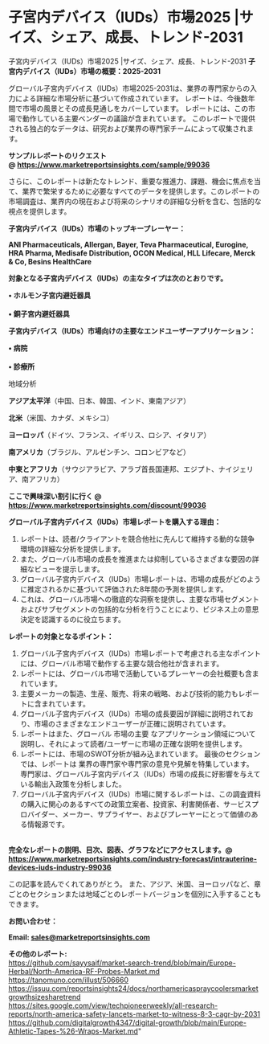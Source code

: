 # 子宮内デバイス（IUDs）市場2025 |サイズ、シェア、成長、トレンド-2031
 子宮内デバイス（IUDs）市場2025 |サイズ、シェア、成長、トレンド-2031
<strong><b>子宮内デバイス（IUDs）市場の概要：2025-2031</b></strong>

グローバル子宮内デバイス（IUDs）市場2025-2031は、業界の専門家からの入力による詳細な市場分析に基づいて作成されています。 レポートは、今後数年間で市場の風景とその成長見通しをカバーしています。 レポートには、この市場で動作している主要ベンダーの議論が含まれています。 このレポートで提供される独占的なデータは、研究および業界の専門家チームによって収集されます。

<strong>サンプルレポートのリクエスト @ <a href=https://www.marketreportsinsights.com/sample/99036>https://www.marketreportsinsights.com/sample/99036</a></strong>

さらに、このレポートは新たなトレンド、重要な推進力、課題、機会に焦点を当て、業界で繁栄するために必要なすべてのデータを提供します。このレポートの市場調査は、業界内の現在および将来のシナリオの詳細な分析を含む、包括的な視点を提供します。

<strong>子宮内デバイス（IUDs）市場のトップキープレーヤー：</strong>

<strong>ANI Pharmaceuticals, Allergan, Bayer, Teva Pharmaceutical, Eurogine, HRA Pharma, Medisafe Distribution, OCON Medical, HLL Lifecare, Merck & Co, Besins HealthCare</strong>

<strong><b>対象となる子宮内デバイス（IUDs）の主なタイプは次のとおりです。</b></strong>

<strong>• ホルモン子宮内避妊器具<br><br>• 銅子宮内避妊器具</strong>

<strong><b>子宮内デバイス（IUDs）市場向けの主要なエンドユーザーアプリケーション：</b></strong>

<strong>• 病院<br><br>• 診療所</strong>

 地域分析

<strong><b>アジア太平洋</b></strong>（中国、日本、韓国、インド、東南アジア）

<strong><b>北米</b></strong>（米国、カナダ、メキシコ）

<strong><b>ヨーロッパ</b></strong>（ドイツ、フランス、イギリス、ロシア、イタリア）

<strong><b>南アメリカ</b></strong>（ブラジル、アルゼンチン、コロンビアなど）

<strong><b>中東とアフリカ</b></strong>（サウジアラビア、アラブ首長国連邦、エジプト、ナイジェリア、南アフリカ）

<strong>ここで興味深い割引に行く @ <a href=https://www.marketreportsinsights.com/discount/99036>https://www.marketreportsinsights.com/discount/99036</a></strong>

<strong><b>グローバル子宮内デバイス（IUDs）市場レポートを購入する理由：</b></strong>
<ol>
  <li>レポートは、読者/クライアントを競合他社に先んじて維持する動的な競争環境の詳細な分析を提供します。</li>
  <li>また、グローバル市場の成長を推進または抑制しているさまざまな要因の詳細なビューを提示します。</li>
  <li>グローバル子宮内デバイス（IUDs）市場レポートは、市場の成長がどのように推定されるかに基づいて評価された8年間の予測を提供します。</li>
  <li>これは、グローバル市場への徹底的な洞察を提供し、主要な市場セグメントおよびサブセグメントの包括的な分析を行うことにより、ビジネス上の意思決定を認識するのに役立ちます。</li>
</ol>
<strong><b>レポートの対象となるポイント：</b></strong>
<ol>
  <li>グローバル子宮内デバイス（IUDs）市場レポートで考慮される主なポイントには、グローバル市場で動作する主要な競合他社が含まれます。</li>
  <li>レポートには、グローバル市場で活動しているプレーヤーの会社概要も含まれています。</li>
  <li>主要メーカーの製造、生産、販売、将来の戦略、および技術的能力もレポートに含まれています。</li>
  <li>グローバル子宮内デバイス（IUDs）市場の成長要因が詳細に説明されており、市場のさまざまなエンドユーザーが正確に説明されています。</li>
  <li>レポートはまた、グローバル 市場の主要 なアプリケーション領域について説明し、それによって読者/ユーザーに市場の正確な説明を提供します。</li>
  <li>レポートには、市場のSWOT分析が組み込まれています。 最後のセクションでは、レポートは 業界の専門家や専門家の意見や見解を特集しています。 専門家は、グローバル子宮内デバイス（IUDs）市場の成長に好影響を与えている輸出入政策を分析しました。</li>
  <li>グローバル子宮内デバイス（IUDs）市場に関するレポートは、この調査資料の購入に関心のあるすべての政策立案者、投資家、利害関係者、サービスプロバイダー、メーカー、サプライヤー、およびプレーヤーにとって価値のある情報源です。</li>
</ol><br>
<strong>完全なレポートの説明、目次、図表、グラフなどにアクセスします。@ <a href=https://www.marketreportsinsights.com/industry-forecast/intrauterine-devices-iuds-industry-99036>https://www.marketreportsinsights.com/industry-forecast/intrauterine-devices-iuds-industry-99036</a></strong>

この記事を読んでくれてありがとう。 また、アジア、米国、ヨーロッパなど、章ごとのセクションまたは地域ごとのレポートバージョンを個別に入手することもできます。

<strong><b>お問い合わせ：</b></strong>

<strong>Email: </strong><a href=mailto:sales@marketreportsinsights.com><strong>sales@marketreportsinsights.com</strong></a>

<strong>その他のレポート:</strong>
<br>
<a href=https://github.com/sayysaif/market-search-trend/blob/main/Europe-Herbal/North-America-RF-Probes-Market.md>https://github.com/sayysaif/market-search-trend/blob/main/Europe-Herbal/North-America-RF-Probes-Market.md</a>
<br>
<a href=https://tanomuno.com/illust/506660>https://tanomuno.com/illust/506660</a>
<br>
<a href=https://issuu.com/reportsinsights24/docs/northamericaspraycoolersmarketgrowthsizesharetrend>https://issuu.com/reportsinsights24/docs/northamericaspraycoolersmarketgrowthsizesharetrend</a>
<br>
<a href=https://sites.google.com/view/techpioneerweekly/all-research-reports/north-america-safety-lancets-market-to-witness-8-3-cagr-by-2031>https://sites.google.com/view/techpioneerweekly/all-research-reports/north-america-safety-lancets-market-to-witness-8-3-cagr-by-2031</a>
<br>
<a href=https://github.com/digitalgrowth4347/digital-growth/blob/main/Europe-Athletic-Tapes-%26-Wraps-Market.md>https://github.com/digitalgrowth4347/digital-growth/blob/main/Europe-Athletic-Tapes-%26-Wraps-Market.md</a>"
